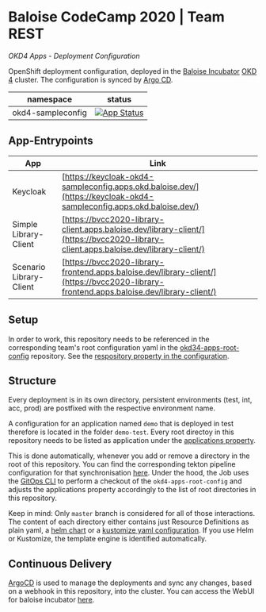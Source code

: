 # Baloise CodeCamp 2020 | Team REST
*OKD4 Apps - Deployment Configuration*

OpenShift deployment configuration, deployed in the [Baloise Incubator](https://github.com/baloise-incubator) [OKD 4](https://www.okd.io/) cluster. The configuration is synced by [Argo CD](https://argoproj.github.io/projects/argo-cd).

|namespace|status
|-|-|
|okd4-sampleconfig|[![App Status](https://argocd.baloise.dev/api/badge?name=okd4-sampleconfig&revision=true)](https://argocd.baloise.dev/api/badge?name=okd4-sampleconfig&revision=true)|

## App-Entrypoints
|App|Link|
|-|-|
|Keycloak| [https://keycloak-okd4-sampleconfig.apps.okd.baloise.dev/](https://keycloak-okd4-sampleconfig.apps.okd.baloise.dev/)|
|Simple Library-Client| [https://bvcc2020-library-client.apps.baloise.dev/library-client/](https://bvcc2020-library-client.apps.baloise.dev/library-client/)|
|Scenario Library-Client| [https://bvcc2020-library-frontend.apps.baloise.dev/library-client/](https://bvcc2020-library-frontend.apps.baloise.dev/library-client/)|

## Setup
In order to work, this repository needs to be referenced in the corresponding team's root configuration yaml in the [okd34-apps-root-config](https://github.com/baloise-incubator/okd4-apps-root-config) repository.
See the [respository property in the configuration](https://github.com/baloise-incubator/okd4-apps-root-config/blob/master/apps/okd4-example-apps.yaml#L1).

## Structure
Every deployment is in its own directory, persistent environments (test, int, acc, prod) are postfixed with the respective environment name.

A configuration for an application named `demo` that is deployed in test therefore is located in the folder `demo-test`.
Every root directoy in this repository needs to be listed as application under the [applications property](https://github.com/baloise-incubator/okd4-apps-root-config).

This is done automatically, whenever you add or remove a directory in the root of this repository. 
You can find the corresponding tekton pipeline configuration for that synchronisation [here](hhttps://github.com/baloise-incubator/okd4-cluster-infra-apps/blob/master/tekton-chatopshandler/syncapps-pipeline.yaml).
Under the hood, the Job uses the [GitOps CLI](https://baloise.github.io/gitopscli/) to perform a checkout of the `okd4-apps-root-config` and adjusts the applications property accordingly to the list of root directories in this repository.

Keep in mind: Only `master` branch is considered for all of those interactions. 
The content of each directory either contains just Resource Definitions as plain yaml, a [helm chart](https://helm.sh/) or a [kustomize yaml configuration](https://github.com/kubernetes-sigs/kustomize).
If you use Helm or Kustomize, the template engine is identified automatically.

## Continuous Delivery
[ArgoCD](https://argoproj.github.io/argo-cd/) is used to manage the deployments and sync any changes, based on a webhook in this repository, into the cluster.
You can access the WebUI for baloise incubator [here](https://argocd.baloise.dev/).
